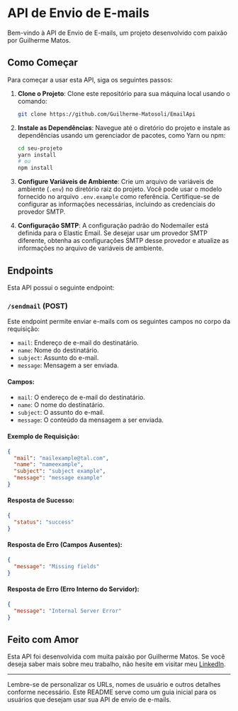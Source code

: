 # API de Envio de E-mails

Bem-vindo à API de Envio de E-mails, um projeto desenvolvido com paixão por Guilherme Matos.

## Como Começar

Para começar a usar esta API, siga os seguintes passos:

1. **Clone o Projeto**: Clone este repositório para sua máquina local usando o comando:

   ```bash
   git clone https://github.com/Guilherme-Matosoli/EmailApi
   ```

2. **Instale as Dependências**: Navegue até o diretório do projeto e instale as dependências usando um gerenciador de pacotes, como Yarn ou npm:

   ```bash
   cd seu-projeto
   yarn install
   # ou
   npm install
   ```

3. **Configure Variáveis de Ambiente**: Crie um arquivo de variáveis de ambiente (`.env`) no diretório raiz do projeto. Você pode usar o modelo fornecido no arquivo `.env.example` como referência. Certifique-se de configurar as informações necessárias, incluindo as credenciais do provedor SMTP.

4. **Configuração SMTP**: A configuração padrão do Nodemailer está definida para o Elastic Email. Se desejar usar um provedor SMTP diferente, obtenha as configurações SMTP desse provedor e atualize as informações no arquivo de variáveis de ambiente.

## Endpoints

Esta API possui o seguinte endpoint:

### `/sendmail` (POST)

Este endpoint permite enviar e-mails com os seguintes campos no corpo da requisição:

- `mail`: Endereço de e-mail do destinatário.
- `name`: Nome do destinatário.
- `subject`: Assunto do e-mail.
- `message`: Mensagem a ser enviada.

#### Campos:

- `mail`: O endereço de e-mail do destinatário.
- `name`: O nome do destinatário.
- `subject`: O assunto do e-mail.
- `message`: O conteúdo da mensagem a ser enviada.

#### Exemplo de Requisição:

```json
{
  "mail": "mailexample@tal.com",
  "name": "nameexample",
  "subject": "subject example",
  "message": "message example"
}
```

#### Resposta de Sucesso:

```json
{
  "status": "success"
}
```

#### Resposta de Erro (Campos Ausentes):

```json
{
  "message": "Missing fields"
}
```

#### Resposta de Erro (Erro Interno do Servidor):

```json
{
  "message": "Internal Server Error"
}
```

## Feito com Amor

Esta API foi desenvolvida com muita paixão por Guilherme Matos. Se você deseja saber mais sobre meu trabalho, não hesite em visitar meu [LinkedIn](https://www.linkedin.com/in/guilherme-matos-13b6a6229/).

--- 

Lembre-se de personalizar os URLs, nomes de usuário e outros detalhes conforme necessário. Este README serve como um guia inicial para os usuários que desejam usar sua API de envio de e-mails.